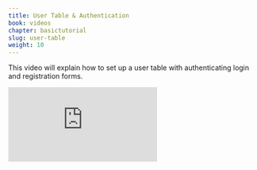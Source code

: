 ```yaml
---
title: User Table & Authentication
book: videos
chapter: basictutorial
slug: user-table
weight: 10
---
```


This video will explain how to set up a user table with authenticating login and registration forms.

<div class="embed-responsive embed-responsive-16by9">
  <iframe class="embed-responsive-item" src="https://www.youtube.com/embed/eLw9RGQPrJY?rel=0&amp;showinfo=0" frameborder="0" allowfullscreen></iframe>
</div>
